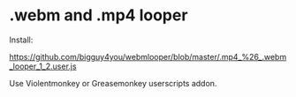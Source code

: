 # .webm and .mp4 looper
Install:

https://github.com/bigguy4you/webmlooper/blob/master/.mp4_%26_.webm_looper_1_2.user.js


Use Violentmonkey or Greasemonkey userscripts addon.
